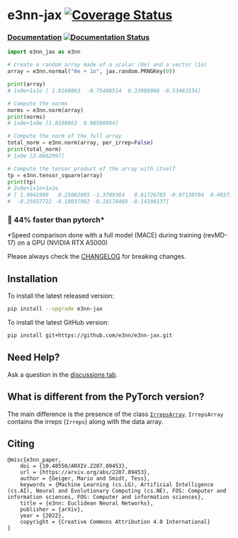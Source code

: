 # e3nn-jax [![Coverage Status](https://coveralls.io/repos/github/e3nn/e3nn-jax/badge.svg?branch=main)](https://coveralls.io/github/e3nn/e3nn-jax?branch=main)
### [Documentation](https://e3nn-jax.readthedocs.io/en/latest) [![Documentation Status](https://readthedocs.org/projects/e3nn-jax/badge/?version=latest)](https://e3nn-jax.readthedocs.io/en/latest/?badge=latest)

```python
import e3nn_jax as e3nn

# Create a random array made of a scalar (0e) and a vector (1o)
array = e3nn.normal("0e + 1o", jax.random.PRNGKey(0))

print(array)  
# 1x0e+1x1o [ 1.8160863  -0.75488514  0.33988908 -0.53483534]

# Compute the norms
norms = e3nn.norm(array)
print(norms)
# 1x0e+1x0e [1.8160863  0.98560894]

# Compute the norm of the full array
total_norm = e3nn.norm(array, per_irrep=False)
print(total_norm)
# 1x0e [2.0662997]

# Compute the tensor product of the array with itself
tp = e3nn.tensor_square(array)
print(tp)
# 2x0e+1x1o+1x2e
# [ 1.9041989   0.25082085 -1.3709364   0.61726785 -0.97130704  0.40373924
#  -0.25657722 -0.18037902 -0.18178469 -0.14190137]
```

### :rocket: 44% faster than pytorch*

*Speed comparison done with a full model (MACE) during training (revMD-17) on a GPU (NVIDIA RTX A5000)

Please always check the [CHANGELOG](CHANGELOG.md) for breaking changes.

## Installation

To install the latest released version:
```bash
pip install --upgrade e3nn-jax
```

To install the latest GitHub version:
```bash
pip install git+https://github.com/e3nn/e3nn-jax.git
```

## Need Help?
Ask a question in the [discussions tab](https://github.com/e3nn/e3nn-jax/discussions).

## What is different from the PyTorch version?

The main difference is the presence of the class [`IrrepsArray`](https://e3nn-jax.readthedocs.io/en/latest/api/irreps_array.html).
`IrrepsArray` contains the irreps (`Irreps`) along with the data array.

## Citing
```
@misc{e3nn_paper,
    doi = {10.48550/ARXIV.2207.09453},
    url = {https://arxiv.org/abs/2207.09453},
    author = {Geiger, Mario and Smidt, Tess},
    keywords = {Machine Learning (cs.LG), Artificial Intelligence (cs.AI), Neural and Evolutionary Computing (cs.NE), FOS: Computer and information sciences, FOS: Computer and information sciences}, 
    title = {e3nn: Euclidean Neural Networks},
    publisher = {arXiv},
    year = {2022},
    copyright = {Creative Commons Attribution 4.0 International}
}
```
